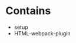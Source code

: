 # Contains

* setup
* HTML-webpack-plugin
<!-- o minification -->
<!-- o hot-module-replacement -->
<!-- o lazy-loading -->
<!-- o caching -->
<!-- o prefetching -->
<!-- o preloading -->